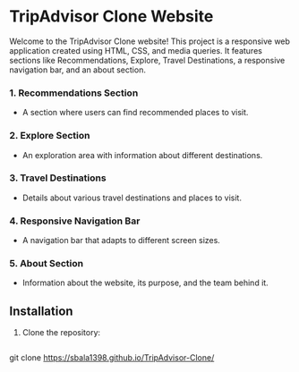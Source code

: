 # TripAdvisor Clone Website

Welcome to the TripAdvisor Clone website! This project is a responsive web application created using HTML, CSS, and media queries. It features sections like Recommendations, Explore, Travel Destinations, a responsive navigation bar, and an about section.

### 1. Recommendations Section
- A section where users can find recommended places to visit.

### 2. Explore Section
- An exploration area with information about different destinations.

### 3. Travel Destinations
- Details about various travel destinations and places to visit.

### 4. Responsive Navigation Bar
- A navigation bar that adapts to different screen sizes.

### 5. About Section
- Information about the website, its purpose, and the team behind it.

## Installation
1. Clone the repository:

   ```bash
  git clone https://sbala1398.github.io/TripAdvisor-Clone/
